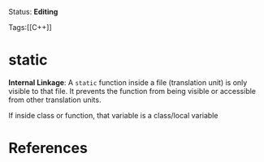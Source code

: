 Status: **Editing**

Tags:[[C++]]

# static

**Internal Linkage**: A `static` function inside a file (translation unit) is only visible to that file. It prevents the function from being visible or accessible from other translation units.

If inside class or function, that variable is a class/local variable


# References